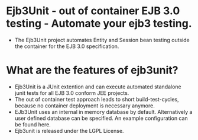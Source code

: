 # Ejb3Unit - out of container EJB 3.0 testing - Automate your ejb3 testing.
* The Ejb3Unit project automates Entity and Session bean testing outside the container for the EJB 3.0 specification.

# What are the features of ejb3unit?

* Ejb3Unit is a JUnit extention and can execute automated standalone junit tests for all EJB 3.0 conform JEE projects.
* The out of container test approach leads to short build-test-cycles, because no container deployment is necessary anymore.
* EJb3Unit uses an internal in memory database by default. Alternatively a user defined database can be specified. An example configuration can be found here.
* Ejb3unit is released under the LGPL License.
